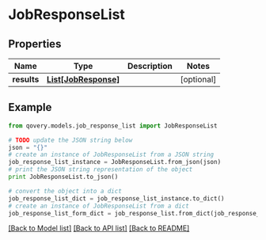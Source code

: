 # JobResponseList


## Properties
Name | Type | Description | Notes
------------ | ------------- | ------------- | -------------
**results** | [**List[JobResponse]**](JobResponse.md) |  | [optional] 

## Example

```python
from qovery.models.job_response_list import JobResponseList

# TODO update the JSON string below
json = "{}"
# create an instance of JobResponseList from a JSON string
job_response_list_instance = JobResponseList.from_json(json)
# print the JSON string representation of the object
print JobResponseList.to_json()

# convert the object into a dict
job_response_list_dict = job_response_list_instance.to_dict()
# create an instance of JobResponseList from a dict
job_response_list_form_dict = job_response_list.from_dict(job_response_list_dict)
```
[[Back to Model list]](../README.md#documentation-for-models) [[Back to API list]](../README.md#documentation-for-api-endpoints) [[Back to README]](../README.md)


